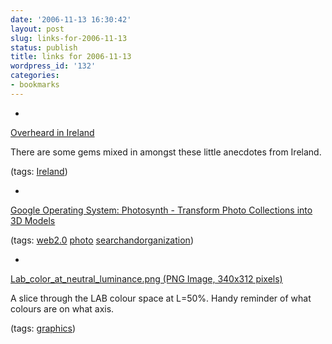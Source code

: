 ```yaml
---
date: '2006-11-13 16:30:42'
layout: post
slug: links-for-2006-11-13
status: publish
title: links for 2006-11-13
wordpress_id: '132'
categories:
- bookmarks
---
```



	
  * 
		

[Overheard in Ireland](http://overheardinireland.ie/leinster.php)


		

There are some gems mixed in amongst these little anecdotes from Ireland.


		

(tags: [Ireland](http://del.icio.us/eob/Ireland))


	

	
  * 
		

[Google Operating System: Photosynth - Transform Photo Collections into 3D Models](http://googlesystem.blogspot.com/2006/11/photosynth-transform-photo-collections.html)


		

(tags: [web2.0](http://del.icio.us/eob/web2.0) [photo](http://del.icio.us/eob/photo) [searchandorganization](http://del.icio.us/eob/searchandorganization))


	

	
  * 
		

[Lab_color_at_neutral_luminance.png (PNG Image, 340x312 pixels)](http://upload.wikimedia.org/wikipedia/en/4/45/Lab_color_at_neutral_luminance.png)


		

A slice through the LAB colour space at L=50%.  Handy reminder of what colours are on what axis.


		

(tags: [graphics](http://del.icio.us/eob/graphics))


	



